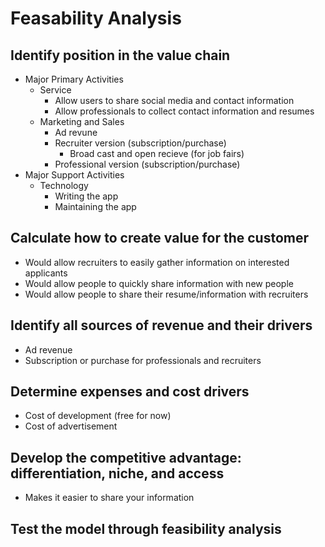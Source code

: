 # Feasability Analysis
## Identify position in the value chain
- Major Primary Activities
  - Service
    - Allow users to share social media and contact information
    - Allow professionals to collect contact information and resumes
  - Marketing and Sales
    - Ad revune
    - Recruiter version (subscription/purchase)
      - Broad cast and open recieve (for job fairs)
    - Professional version (subscription/purchase)
- Major Support Activities
  - Technology
    - Writing the app
    - Maintaining the app 
## Calculate how to create value for the customer
- Would allow recruiters to easily gather information on interested applicants
- Would allow people to quickly share information with new people
- Would allow people to share their resume/information with recruiters
## Identify all sources of revenue and their drivers
- Ad revenue
- Subscription or purchase for professionals and recruiters
## Determine expenses and cost drivers
- Cost of development (free for now)
- Cost of advertisement
## Develop the competitive advantage: differentiation, niche, and access
- Makes it easier to share your information
## Test the model through feasibility analysis
